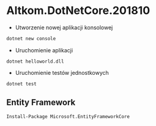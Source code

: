 # Altkom.DotNetCore.201810


* Utworzenie nowej aplikacji konsolowej

~~~ bash
dotnet new console
~~~~


* Uruchomienie aplikacji

~~~
dotnet helloworld.dll
~~~


* Uruchomienie testów jednostkowych
~~~
dotnet test
~~~

## Entity Framework

~~~
Install-Package Microsoft.EntityFrameworkCore
~~~
